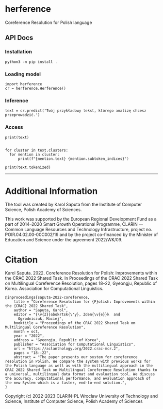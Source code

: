 # herference

Coreference Resolution for Polish language



## API Docs


### Installation

```
python3 -m pip install .
```

### Loading model

```
import herference
cr = herference.Herference()

```

### Inference

```
text = cr.predict('Twój przykładowy tekst, którego analizę chcesz przeprowadzić.')
```

### Access

```
print(text)
```

```

for cluster in text.clusters:
  for mention in cluster:
      print(f"{mention.text} {mention.subtoken_indices}")
      
print(text.tokenized)
```
----------------------------------------------
# Additional Information
The tool was created by Karol Saputa from the Institute of Computer Science, Polish Academy of Sciences.

This work was supported by the European Regional Development Fund as a part of 2014–2020 Smart Growth Operational Programme, CLARIN — Common Language Resources and Technology Infrastructure, project no. POIR.04.02.00-00C002/19 and by the project co-financed by the Minister of Education and Science under the agreement 2022/WK/09.
# Citation
Karol Saputa. 2022. Coreference Resolution for Polish: Improvements within the CRAC 2022 Shared Task. In Proceedings of the CRAC 2022 Shared Task on Multilingual Coreference Resolution, pages 18–22, Gyeongju, Republic of Korea. Association for Computational Linguistics.

```
@inproceedings{saputa-2022-coreference,
    title = "Coreference Resolution for {P}olish: Improvements within the {CRAC} 2022 Shared Task",
    author = "Saputa, Karol",
    editor = "{\v{Z}}abokrtsk{\'y}, Zden{\v{e}}k  and
      Ogrodniczuk, Maciej",
    booktitle = "Proceedings of the CRAC 2022 Shared Task on Multilingual Coreference Resolution",
    month = oct,
    year = "2022",
    address = "Gyeongju, Republic of Korea",
    publisher = "Association for Computational Linguistics",
    url = "https://aclanthology.org/2022.crac-mcr.2",
    pages = "18--22",
    abstract = "The paper presents our system for coreference resolution in Polish. We compare the system with previous works for the Polish language as well as with the multilingual approach in the CRAC 2022 Shared Task on Multilingual Coreference Resolution thanks to a universal, multilingual data format and evaluation tool. We discuss the accuracy, computational performance, and evaluation approach of the new System which is a faster, end-to-end solution.",
}
```

Copyright (c) 2022-2023 CLARIN-PL Wroclaw University of Technology and Science, Institute of Computer Science, Polish Academy of Sciences
